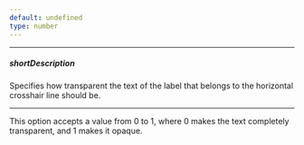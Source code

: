 ```yaml
---
default: undefined
type: number
---
```

---
##### shortDescription
Specifies how transparent the text of the label that belongs to the horizontal crosshair line should be.

---
This option accepts a value from 0 to 1, where 0 makes the text completely transparent, and 1 makes it opaque.